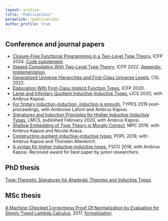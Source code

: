 ```yaml
---
layout: archive
title: "Publications"
permalink: /publications
author_profile: true
---
```


## Conference and journal papers

- [Closure-Free Functional Programming in a Two-Level Type Theory](pdfs/2ltt_icfp24.pdf), ICFP 2024. [Code supplement](https://github.com/AndrasKovacs/staged/tree/main/icfp24paper/supplement).
- [Staged Compilation With Two-Level Type Theory](pdfs/2ltt.pdf), ICFP 2022.
  [Appendix](pdfs/2ltt_appendix.pdf), [Implementation](https://github.com/AndrasKovacs/staged).
- [Generalized Universe Hierarchies and First-Class Universe Levels](https://drops.dagstuhl.de/opus/volltexte/2022/15748/), CSL 2022.
- [Elaboration With First-Class Implicit Function Types](https://dl.acm.org/doi/abs/10.1145/3408983), ICFP 2020.
- [Large and Infinitary Quotient Inductive-Inductive Types](https://dl.acm.org/doi/abs/10.1145/3373718.3394770), LICS 2020, with Ambrus Kaposi.
- [For finitary induction-induction, induction is enough](https://drops.dagstuhl.de/opus/volltexte/2020/13070/), TYPES 2019 post-proceedings, with Ambroise Lafont and Ambrus Kaposi.
- [Signatures and Induction Principles for Higher Inductive-Inductive Types](https://lmcs.episciences.org/6100), LMCS, published February 2020, with Ambrus Kaposi.
- [Shallow Embedding of Type Theory is Morally Correct](https://arxiv.org/pdf/1907.07562.pdf), MPC 2019, with Ambrus Kaposi and Nicolai Kraus.
- [Constructing quotient inductive-inductive types](https://dl.acm.org/doi/abs/10.1145/3290315), POPL 2019, with Ambrus Kaposi and Thorsten Altenkirch.
- [A syntax for higher inductive-inductive types](https://drops.dagstuhl.de/opus/volltexte/2018/9190/), FSCD 2018, with Ambrus Kaposi. Received award for best paper by junior researchers.

## PhD thesis

[Type-Theoretic Signatures for Algebraic Theories and Inductive Types](pdfs/phdthesis_compact.pdf).

## MSc thesis

[A Machine-Checked Correctness Proof Of Normalization by Evaluation for Simply Typed Lambda Calculus](pdfs/mscthesis.pdf), 2017, [formalization](https://github.com/AndrasKovacs/stlc-nbe).
